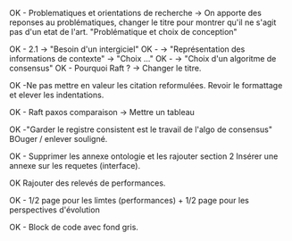 OK - Problematiques et orientations de recherche -> On apporte des reponses au
     problématiques, changer le titre pour montrer qu'il ne s'agit pas d'un etat de
     l'art. "Problématique et choix de conception"

OK - 2.1 -> "Besoin d'un intergiciel"
OK - -> "Représentation des informations de contexte" -> "Choix ..."
OK - -> "Choix d'un algoritme de consensus"
OK - Pourquoi Raft ? -> Changer le titre.

OK -Ne pas mettre en valeur les citation reformulées. Revoir le formattage et elever
    les indentations.

OK - Raft paxos comparaison -> Mettre un tableau 

OK -"Garder le registre consistent est le travail de l'algo de consensus" BOuger /
    enlever souligné.

OK - Supprimer les annexe ontologie et les rajouter section 2
     Insérer une annexe sur les requetes (interface).

OK   Rajouter des relevés de performances.

OK - 1/2 page pour les limtes (performances) + 1/2 page pour les perspectives
     d'évolution

OK - Block de code avec fond gris.

